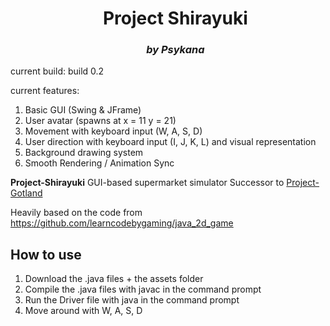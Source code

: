 <div id="user-content-toc">
	<ul align="center" style="list-style: none;">
    	<summary>
			<b>
      		<h1>Project Shirayuki</h1>
			<h3><i>by Psykana</i></h3>
			</b>
    	</summary>
  	</ul>
</div>

current build: build 0.2

current features:
1. Basic GUI (Swing & JFrame)
2. User avatar (spawns at x = 11 y = 21)
3. Movement with keyboard input (W, A, S, D)
4. User direction with keyboard input (I, J, K, L) and visual representation
5. Background drawing system
6. Smooth Rendering / Animation Sync

**Project-Shirayuki**
GUI-based supermarket simulator
Successor to [Project-Gotland](https://github.com/Psykkana/Project-Gotland)

Heavily based on the code from https://github.com/learncodebygaming/java_2d_game

## **How to use** ##
1. Download the .java files + the assets folder
2. Compile the .java files with javac in the command prompt
3. Run the Driver file with java in the command prompt
4. Move around with W, A, S, D
